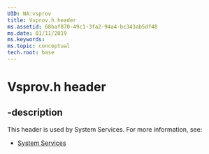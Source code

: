 ```yaml
---
UID: NA:vsprov
title: Vsprov.h header
ms.assetid: 68baf870-49c1-3fa2-94a4-bc343ab5df48
ms.date: 01/11/2019
ms.keywords: 
ms.topic: conceptual
tech.root: base
---
```


# Vsprov.h header


## -description


This header is used by System Services. For more information, see:

- [System Services](../_base/index.md)

